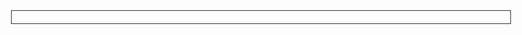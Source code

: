 <!DOCTYPE html>
<html lang="en-US">
  <head>
    <meta charset="utf-8">
    <div style="padding: 10px; margin-bottom: 10px; border: 1px solid #333333;">
    <meta name="author" content="Dr. Eleanor Gaye">
    <title>Awesome science application correspondance</title>
    <style>
      body {
        max-width: 800px;
        margin: 0 auto;
      }

      .sender-column {
        text-align: right;
      }

      h1 {
        font-size: 1.5em;
      }

      h2 {
        font-size: 1.3em;
      }

      p,ul,ol,dl,address {
        font-size: 1.1em;
      }

      p, li, dd, dt, address {
        line-height: 1.5;
      }
    </style>
  </head>
  <body>
    <address class="sender-column">
   <p>
      <strong>Dr. Eleanor Gaye</strong><br>
      Awesome Science faculty<br>
      University of Awesome<br>
      Bobtown, CA 99999,<br>
      USA<br>
      <strong>Tel</strong>: 123-456-7890<br>
      <strong>Email</strong>: no_reply@example.com
  </p>
    </address>

    <p class="sender-column"><time datetime="2016-01-20">20 January 2016</time></p>

    <address>
      <strong>Miss Eileen Dover</strong><br>
      4321 Cliff Top Edge<br>
      Dover, CT9 <strong>XXX</strong><br>
      UK<br>
    </address>

    <h1>Re: Eileen Dover university application</h1>

    <p>Dear Eileen,</p>

    <p>Thank you for your recent application to join us at the University of Awesome's science faculty to study as part of your <abbr title="Doctor of Philosophy">PhD</abbr> next year. I will answer your questions one by one, in the following sections.</p>

    <h2>Starting dates</h2>

    <p>We are happy to accommodate you starting your study with us at any time, however it would suit us better if you could start at the beginning of a semester; the start dates for each one are as follows:</p>

    <ul>
      <li>First semester: <time datetime="2016-09-09">9 September 2016</time></li>
      <li>Second semester: <time datetime="2017-01-15">15 January 2017</time></li>
      <li>Third semester: <time datetime="2017-05-02">2 May 2017</time></li>
    </ul>

    <p>Please let me know if this is ok, and if so which start date you would prefer.</p>

    <p>You can find more information about <a href="http://www.example.com" title="table of awesome university important dates">important university dates</a> on our website.</p>

    <h2>Subjects of study</h2>

    <p>At the Awesome Science Faculty, we have a pretty open-minded research facility — as long as the subjects fall somewhere in the realm of science and technology. You seem like an intelligent, dedicated researcher, and just the kind of person we'd like to have on our team. Saying that, of the ideas you submitted we were most intrigued by are as follows, in order of priority:</p>

    <ol>
      <li>Turning H<sub>2</sub>O into wine, and the health benefits of Resveratrol (C<sub>14</sub>H<sub>12</sub>O<sub>3</sub>.)</li>
      <li>Measuring the effect on performance of funk bassplayers at temperatures exceeding 30°C (86°F), when the audience size exponentially increases (effect of 3 × 10<sup>3</sup> increasing to 3 × 10<sup>4</sup>.)</li>
      <li><abbr title="HyperText Markup Language">HTML</abbr> and <abbr title="Cascading Style Sheets">CSS</abbr> constructs for representing musical scores.</li>
    </ol>

    <p>So please can you provide more information on each of these subjects, including how long you'd expect the research to take, required staff and other resources, and anything else you think we'd need to know? Thanks.</p>

    <h2>Exotic dance moves</h2>

    <p>Yes, you are right! As part of my post-doctorate work, I <em>did</em> study exotic tribal dances. To answer your question, my favourite dances are as follows, with definitions:</p>

    <dl>
      <dt>Polynesian chicken dance</dt>
      <dd>A little known but <em>very</em> influential dance dating back as far as 300<abbr title="Before Christ">BC</abbr>, a whole village would dance around in a circle like chickens, to encourage their livestock to be "fruitful".</dd>
      <dt>Icelandic brownian shuffle</dt>
      <dd>Before the Icelanders developed fire as a means of getting warm, they used to practice this dance, which involved huddling close together in a circle on the floor, and shuffling their bodies around in imperceptibly tiny, very rapid movements. One of my fellow students used to say that he thought this dance inspired modern styles such as Twerking.</dd>
      <dt>Arctic robot dance</dt>
      <dd>An interesting example of historic misinformation, English explorers in the 1960s believed to have discovered a new dance style characterised by "robotic", stilted movements, being practiced by inhabitants of Northern Alaska and Canada. Later on however it was discovered that they were just moving like this because they were really cold.</dd>
    </dl>

    <p>For more of my research, see my <a href="http://www.example.com" title="Dr Gaye's exotic dance research">exotic dance research page</a>.</p>

    <p>Yours sincerely,</p>

    <p>Dr Eleanor Gaye</p>


    <p>University of Awesome motto: <q>Be awesome to each other.</q> -- <cite>The memoirs of Bill S Preston, <abbr title="Esquire">Esq</abbr></cite></p>
  </body>
  </div>
</html>
